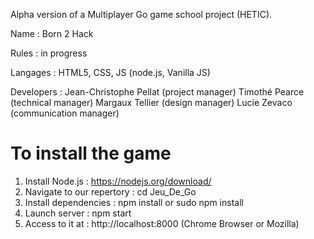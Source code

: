 Alpha version of a Multiplayer Go game school project (HETIC).

Name : Born 2 Hack

Rules : in progress

Langages : HTML5, CSS, JS (node.js, Vanilla JS)

Developers : Jean-Christophe Pellat (project manager) Timothé Pearce (technical manager) Margaux Tellier (design manager) Lucie Zevaco (communication manager)


# To install the game #

1. Install Node.js : https://nodejs.org/download/
2. Navigate to our repertory : cd Jeu_De_Go
3. Install dependencies : npm install or sudo npm install
4. Launch server : npm start
5. Access to it at : http://localhost:8000 (Chrome Browser or Mozilla)
